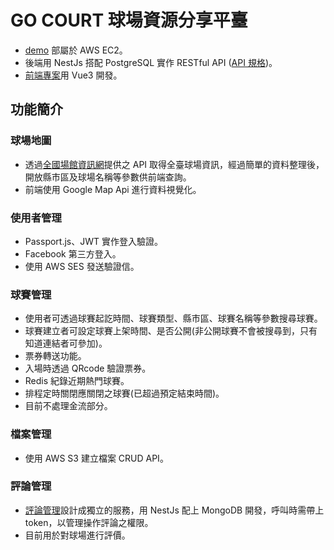 # GO COURT 球場資源分享平臺
* [demo](https://tom-lee.site/) 部屬於 AWS EC2。
* 後端用 NestJs 搭配 PostgreSQL 實作 RESTful API ([API 規格](spec.yaml))。
* [前端專案](https://github.com/xu3cl40122/go-court-vue)用 Vue3 開發。


## 功能簡介
### 球場地圖
* 透過[全國場館資訊網](https://iplay.sa.gov.tw/WebAPI)提供之 API 取得全臺球場資訊，經過簡單的資料整理後，開放縣市區及球場名稱等參數供前端查詢。
* 前端使用 Google Map Api 進行資料視覺化。

### 使用者管理
* Passport.js、JWT 實作登入驗證。
* Facebook 第三方登入。
* 使用 AWS SES 發送驗證信。

### 球賽管理
* 使用者可透過球賽起訖時間、球賽類型、縣市區、球賽名稱等參數搜尋球賽。
* 球賽建立者可設定球賽上架時間、是否公開(非公開球賽不會被搜尋到，只有知道連結者可參加)。
* 票券轉送功能。
* 入場時透過 QRcode 驗證票券。
* Redis 紀錄近期熱門球賽。
* 排程定時關閉應關閉之球賽(已超過預定結束時間)。
* 目前不處理金流部分。

### 檔案管理
* 使用 AWS S3 建立檔案 CRUD API。

### 評論管理
* [評論管理](https://github.com/xu3cl40122/comment-service)設計成獨立的服務，用 NestJs 配上 MongoDB 開發，呼叫時需帶上 token，以管理操作評論之權限。
* 目前用於對球場進行評價。


